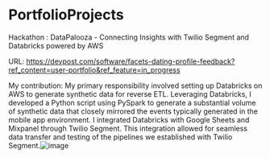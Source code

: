 # PortfolioProjects
Hackathon : DataPalooza - Connecting Insights with Twilio Segment and Databricks powered by AWS

URL: https://devpost.com/software/facets-dating-profile-feedback?ref_content=user-portfolio&ref_feature=in_progress


My contribution: 
My primary responsibility involved setting up Databricks on AWS to generate synthetic data for reverse ETL. Leveraging Databricks, I developed a Python script using PySpark to generate a substantial volume of synthetic data that closely mirrored the events typically generated in the mobile app environment.
I integrated Databricks with Google Sheets and Mixpanel through Twilio Segment. This integration allowed for seamless data transfer and testing of the pipelines we established with Twilio Segment.![image](https://github.com/hemathiru28/PortfolioProjects/assets/38637852/06e4353b-357d-4442-8bc4-52120bb7b7be)
